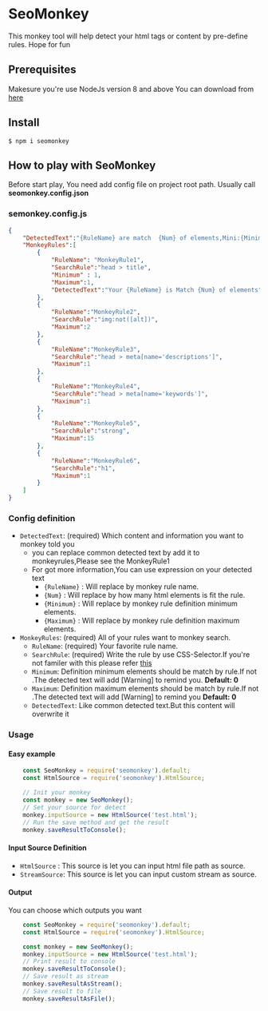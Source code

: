 SeoMonkey
=============================
This monkey tool will help detect your html tags or content by pre-define rules.
Hope for fun

## Prerequisites
Makesure you're use NodeJs version 8 and above
You can download from 
[here](https://nodejs.org/en/) 

## Install

```
$ npm i seomonkey
```

## How to play with SeoMonkey
Before start play, You need add config file on project root path.
Usually call **seomonkey.config.json**
### semonkey.config.js
```json
{
    "DetectedText":"{RuleName} are match  {Num} of elements,Mini:{Minimum} Max:{Maximum}",
    "MonkeyRules":[
        {
            "RuleName": "MonkeyRule1",
            "SearchRule":"head > title",
            "Minimum" : 1,
            "Maximum":1,
            "DetectedText":"Your {RuleName} is Match {Num} of elements"
        },
        {
            "RuleName":"MonkeyRule2",
            "SearchRule":"img:not([alt])",
            "Maximum":2
        },
        {
            "RuleName":"MonkeyRule3",
            "SearchRule":"head > meta[name='descriptions']",
            "Maximum":1
        },
        {
            "RuleName":"MonkeyRule4",
            "SearchRule":"head > meta[name='keywords']",
            "Maximum":1
        },
        {
            "RuleName":"MonkeyRule5",
            "SearchRule":"strong",
            "Maximum":15
        },
        {
            "RuleName":"MonkeyRule6",
            "SearchRule":"h1",
            "Maximum":1
        }
    ]
}
```

### Config definition

- `DetectedText`: (required) Which content and information you want to monkey told you
    - you can replace common detected text by add it to monkeyrules,Please see the MonkeyRule1
    - For got more information,You can use expression on your detected text
        - `{RuleName}` : Will replace by monkey rule name.
        - `{Num}`      : Will replace by how many html elements is fit the rule.
        - `{Minimum}` : Will replace by monkey rule definition minimum elements.
        - `{Maximum}` : Will replace by monkey rule definition maximum elements.
- `MonkeyRules`: (required) All of your rules want to monkey search.
    - `RuleName`: (required) Your favorite rule name. 
    - `SearchRule`: (required) Write the rule by use CSS-Selector.If you're not familer with this
    please refer [this](https://developer.mozilla.org/en-US/docs/Web/CSS/CSS_Selectors)
    - `Minimum`: Definition minimum elements should be match by rule.If not .The detected text will add [Warning] to remind you. **Default: 0**
    - `Maximum`: Definition maximum elements should be match by rule.If not .The detected text will add [Warning] to remind you **Default: 0**
    - `DetectedText`: Like common detected text.But this content will overwrite it
### Usage
#### Easy example
```javascript
    const SeoMonkey = require('seomonkey').default;
    const HtmlSource = require('seomonkey').HtmlSource;

    // Init your monkey
    const monkey = new SeoMonkey();
    // Set your source for detect
    monkey.inputSource = new HtmlSource('test.html');
    // Run the save method and get the result
    monkey.saveResultToConsole();
```
#### Input Source Definition
- `HtmlSource`  : This source is let you can input html file path as source.
- `StreamSource`: This source is let you can input custom stream  as source.
#### Output
You can choose which outputs you want
```javascript
    const SeoMonkey = require('seomonkey').default;
    const HtmlSource = require('seomonkey').HtmlSource;

    const monkey = new SeoMonkey();
    monkey.inputSource = new HtmlSource('test.html');
    // Print result to console
    monkey.saveResultToConsole();
    // Save result as stream
    monkey.saveResultAsStream();
    // Save result to file  
    monkey.saveResultAsFile();
```

